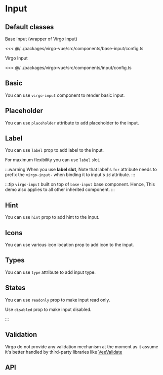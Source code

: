 <script lang="ts" setup>
import inputApi from '@virgo-ui/vue/component-meta/virgo-input.json';
</script>

# Input

## Default classes
Base Input (wrapper of Virgo Input)

<<< @/../packages/virgo-vue/src/components/base-input/config.ts

Virgo Input

<<< @/../packages/virgo-vue/src/components/input/config.ts

## Basic

You can use `virgo-input` component to render basic input.

<demo src="../../components/demos/input/demo-input-basic.vue"/>

## Placeholder

You can use `placeholder` attribute to add placeholder to the input.

<demo src="../../components/demos/input/demo-input-placeholder.vue"/>

## Label

You can use `label` prop to add label to the input.

For maximum flexibility you can use `label` slot.

<demo src="../../components/demos/input/demo-input-label.vue"/>

:::warning
When you use **label slot**, Note that label's `for` attribute needs to prefix the `virgo-input-` when binding it to input's `id` attribute.
:::

:::tip
`virgo-input` built on top of `base-input` base component. Hence, This demo also applies to all other inherited component.
:::

## Hint

You can use `hint` prop to add hint to the input.

<demo src="../../components/demos/input/demo-input-hint.vue"/>

## Icons

You can use various icon location prop to add icon to the input.

<demo src="../../components/demos/input/demo-input-icons.vue"/>


## Types

You can use `type` attribute to add input type.

<demo src="../../components/demos/input/demo-input-types.vue"/>

## States

You can use `readonly` prop to make input read only.

Use `disabled` prop to make input disabled.

<demo src="../../components/demos/input/demo-input-states.vue"/>
:::

## Validation

Virgo do not provide any validation mechanism at the moment as it assume it's better handled by third-party libraries like [VeeValidate](https://vee-validate.logaretm.com/)

<demo src="../../components/demos/input/demo-input-validation.vue"/>

## API

<api title="Virgo Input" :api="inputApi"></Api>
